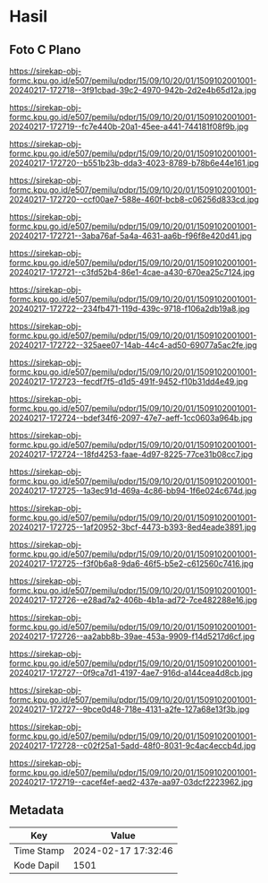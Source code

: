 # Hasil

## Foto C Plano

https://sirekap-obj-formc.kpu.go.id/e507/pemilu/pdpr/15/09/10/20/01/1509102001001-20240217-172718--3f91cbad-39c2-4970-942b-2d2e4b65d12a.jpg

https://sirekap-obj-formc.kpu.go.id/e507/pemilu/pdpr/15/09/10/20/01/1509102001001-20240217-172719--fc7e440b-20a1-45ee-a441-744181f08f9b.jpg

https://sirekap-obj-formc.kpu.go.id/e507/pemilu/pdpr/15/09/10/20/01/1509102001001-20240217-172720--b551b23b-dda3-4023-8789-b78b6e44e161.jpg

https://sirekap-obj-formc.kpu.go.id/e507/pemilu/pdpr/15/09/10/20/01/1509102001001-20240217-172720--ccf00ae7-588e-460f-bcb8-c06256d833cd.jpg

https://sirekap-obj-formc.kpu.go.id/e507/pemilu/pdpr/15/09/10/20/01/1509102001001-20240217-172721--3aba76af-5a4a-4631-aa6b-f96f8e420d41.jpg

https://sirekap-obj-formc.kpu.go.id/e507/pemilu/pdpr/15/09/10/20/01/1509102001001-20240217-172721--c3fd52b4-86e1-4cae-a430-670ea25c7124.jpg

https://sirekap-obj-formc.kpu.go.id/e507/pemilu/pdpr/15/09/10/20/01/1509102001001-20240217-172722--234fb471-119d-439c-9718-f106a2db19a8.jpg

https://sirekap-obj-formc.kpu.go.id/e507/pemilu/pdpr/15/09/10/20/01/1509102001001-20240217-172722--325aee07-14ab-44c4-ad50-69077a5ac2fe.jpg

https://sirekap-obj-formc.kpu.go.id/e507/pemilu/pdpr/15/09/10/20/01/1509102001001-20240217-172723--fecdf7f5-d1d5-491f-9452-f10b31dd4e49.jpg

https://sirekap-obj-formc.kpu.go.id/e507/pemilu/pdpr/15/09/10/20/01/1509102001001-20240217-172724--bdef34f6-2097-47e7-aeff-1cc0603a964b.jpg

https://sirekap-obj-formc.kpu.go.id/e507/pemilu/pdpr/15/09/10/20/01/1509102001001-20240217-172724--18fd4253-faae-4d97-8225-77ce31b08cc7.jpg

https://sirekap-obj-formc.kpu.go.id/e507/pemilu/pdpr/15/09/10/20/01/1509102001001-20240217-172725--1a3ec91d-469a-4c86-bb94-1f6e024c674d.jpg

https://sirekap-obj-formc.kpu.go.id/e507/pemilu/pdpr/15/09/10/20/01/1509102001001-20240217-172725--1af20952-3bcf-4473-b393-8ed4eade3891.jpg

https://sirekap-obj-formc.kpu.go.id/e507/pemilu/pdpr/15/09/10/20/01/1509102001001-20240217-172725--f3f0b6a8-9da6-46f5-b5e2-c612560c7416.jpg

https://sirekap-obj-formc.kpu.go.id/e507/pemilu/pdpr/15/09/10/20/01/1509102001001-20240217-172726--e28ad7a2-406b-4b1a-ad72-7ce482288e16.jpg

https://sirekap-obj-formc.kpu.go.id/e507/pemilu/pdpr/15/09/10/20/01/1509102001001-20240217-172726--aa2abb8b-39ae-453a-9909-f14d5217d6cf.jpg

https://sirekap-obj-formc.kpu.go.id/e507/pemilu/pdpr/15/09/10/20/01/1509102001001-20240217-172727--0f9ca7d1-4197-4ae7-916d-a144cea4d8cb.jpg

https://sirekap-obj-formc.kpu.go.id/e507/pemilu/pdpr/15/09/10/20/01/1509102001001-20240217-172727--9bce0d48-718e-4131-a2fe-127a68e13f3b.jpg

https://sirekap-obj-formc.kpu.go.id/e507/pemilu/pdpr/15/09/10/20/01/1509102001001-20240217-172728--c02f25a1-5add-48f0-8031-9c4ac4eccb4d.jpg

https://sirekap-obj-formc.kpu.go.id/e507/pemilu/pdpr/15/09/10/20/01/1509102001001-20240217-172719--cacef4ef-aed2-437e-aa97-03dcf2223962.jpg


## Metadata

| Key        | Value               |
| ---------- | ------------------- |
| Time Stamp | 2024-02-17 17:32:46 |
| Kode Dapil | 1501                |



